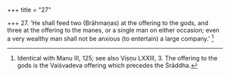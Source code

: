 +++
title = "27"

+++
27. 'He shall feed two (Brāhmaṇas) at the offering to the gods, and three at the offering to the manes, or a single man on either occasion; even a very wealthy man shall not be anxious (to entertain) a large company.' [^23] 


[^23]:  Identical with Manu III, 125; see also Viṣṇu LXXIII, 3. The offering to the gods is the Vaiśvadeva offering which precedes the Śrāddha.
